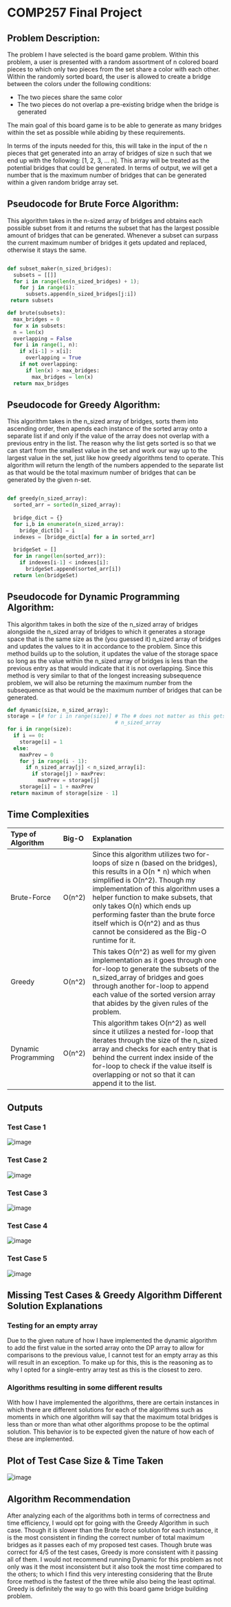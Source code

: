 # COMP257 Final Project

## Problem Description:

The problem I have selected is the board game problem. Within this problem, a user is presented with a random assortment of n colored board pieces to which only two pieces from the set share a color with each other. Within the randomly sorted board, the user is allowed to create a bridge between the colors under the following conditions:

- The two pieces share the same color
- The two pieces do not overlap a pre-existing bridge when the bridge is generated

The main goal of this board game is to be able to generate as many bridges within the set as possible while abiding by these requirements. 

In terms of the inputs needed for this, this will take in the input of the n pieces that get generated into an array of bridges of size n such that we end up with the following: [1, 2, 3, ... n]. This array will be treated as the potential bridges that could be generated. In terms of output, we will get a number that is the maximum number of bridges that can be generated within a given random bridge array set.

## Pseudocode for Brute Force Algorithm:
This algorithm takes in the n-sized array of bridges and obtains each possible subset from it and returns the subset that has the largest possible amount of bridges that can be generated. Whenever a subset can surpass the current maximum number of bridges it gets updated and replaced, otherwise it stays the same.
```python

def subset_maker(n_sized_bridges):
  subsets = [[]]
  for i in range(len(n_sized_bridges) + 1);
    for j in range(i):
      subsets.append(n_sized_bridges[j:i])
 return subsets

def brute(subsets):
  max_bridges = 0
  for x in subsets:
  n = len(x)
  overlapping = False
  for i in range(1, n):
    if x[i-1] > x[i]:
      overlapping = True
    if not overlapping:
      if len(x) > max_bridges:
        max_bridges = len(x)
  return max_bridges
  ```
  
## Pseudocode for Greedy Algorithm:
This algorithm takes in the n_sized array of bridges, sorts them into ascending order, then apends each instance of the sorted array onto a separate list if and only if the value of the array does not overlap with a previous entry in the list. The reason why the list gets sorted is so that we can start from the smallest value in the set and work our way up to the largest value in the set, just like how greedy algorithms tend to operate. This algorithm will return the length of the numbers appended to the separate list as that would be the total maximum number of bridges that can be generated by the given n-set. 
```python

def greedy(n_sized_array):
  sorted_arr = sorted(n_sized_array):
  
  bridge_dict = {}
  for i,b in enumerate(n_sized_array):
    bridge_dict[b] = i
  indexes = [bridge_dict[a] for a in sorted_arr]
  
  bridgeSet = []
  for in range(len(sorted_arr)):
    if indexes[i-1] < indexes[i]:
      bridgeSet.append(sorted_arr[i])
  return len(bridgeSet)
```

## Pseudocode for Dynamic Programming Algorithm:
This algorithm takes in both the size of the n_sized array of bridges alongside the n_sized array of bridges to which it generates a storage space that is the same size as the (you guessed it) n_sized array of bridges and updates the values to it in accordance to the problem. Since this method builds up to the solution, it updates the value of the storage space so long as the value within the n_sized array of bridges is less than the previous entry as that would indicate that it is not overlapping. Since this method is very similar to that of the longest increasing subsequence problem, we will also be returning the maximum number from the subsequence as that would be the maximum number of bridges that can be generated.
```python
def dynamic(size, n_sized_array):
storage = [# for i in range(size)] # The # does not matter as this gets updated for each n element in 
                                   # n_sized_array
for i in range(size):
  if i == 0:
    storage[i] = 1
  else:
    maxPrev = 0
    for j in range(i - 1):
      if n_sized_array[j] < n_sized_array[i]:
        if storage[j] > maxPrev:
          maxPrev = storage[j]
    storage[i] = 1 + maxPrev
 return maximum of storage[size - 1]
```

## Time Complexities
| Type of Algorithm | Big-O | Explanation |
| :---------------- | :---- | :---------- |
| Brute-Force       | O(n^2)| Since this algorithm utilizes two for-loops of size n (based on the bridges), this results in a O(n * n) which when simplified is O(n^2). Though my implementation of this algorithm uses a helper function to make subsets, that only takes O(n) which ends up performing faster than the brute force itself which is O(n^2) and as thus cannot be considered as the Big-O runtime for it. |
| Greedy            | O(n^2)| This takes O(n^2) as well for my given implementation as it goes through one for-loop to generate the subsets of the n_sized_array of bridges and goes through another for-loop to append each value of the sorted version array that abides by the given rules of the problem. |
| Dynamic Programming| O(n^2)| This algorithm takes O(n^2) as well since it utilizes a nested for-loop that iterates through the size of the n_sized array and checks for each entry that is behind the current index inside of the for-loop to check if the value itself is overlapping or not so that it can append it to the list. |

## Outputs

### Test Case 1
![image](https://user-images.githubusercontent.com/56521346/204110378-8f1e7912-fbb9-453f-9197-63543149b92d.png)

### Test Case 2
![image](https://user-images.githubusercontent.com/56521346/204110803-11fd781b-e364-4490-9efc-58f28cfcfe90.png)

### Test Case 3
![image](https://user-images.githubusercontent.com/56521346/204110790-ffae6087-9989-444d-9dfa-9e0f01635f98.png)

### Test Case 4
![image](https://user-images.githubusercontent.com/56521346/204110807-699cc549-7650-44f6-9977-cbd2e485c93e.png)

### Test Case 5
![image](https://user-images.githubusercontent.com/56521346/204110810-d04754e8-f6ba-452b-916c-3ba3521c34e0.png)

## Missing Test Cases & Greedy Algorithm Different Solution Explanations

### Testing for an empty array
Due to the given nature of how I have implemented the dynamic algorithm to add the first value in the sorted array onto the DP array to allow for comparisons to the previous value, I cannot test for an empty array as this will result in an exception. To make up for this, this is the reasoning as to why I opted for a single-entry array test as this is the closest to zero.

### Algorithms resulting in some different results
With how I have implemented the algorithms, there are certain instances in which there are different solutions for each of the algorithms such as moments in which one algorithm will say that the maximum total bridges is less than or more than what other algorithms propose to be the optimal solution. This behavior is to be expected given the nature of how each of these are implemented.

## Plot of Test Case Size & Time Taken
![image](https://user-images.githubusercontent.com/56521346/204111475-447395dc-e3f6-44ba-bcd5-8e5fe196fec6.png)

## Algorithm Recommendation
After analyzing each of the algorithms both in terms of correctness and time efficiency, I would opt for going with the Greedy Algorithm in such case. Though it is slower than the Brute force solution for each instance, it is the most consistent in finding the correct number of total maximum bridges as it passes each of my proposed test cases. Though brute was correct for 4/5 of the test cases, Greedy is more consistent with it passing all of them. I would not recommend running Dynamic for this problem as not only was it the most inconsistent but it also took the most time compared to the others; to which I find this very interesting considering that the Brute force method is the fastest of the three while also being the least optimal. Greedy is definitely the way to go with this board game bridge building problem.
